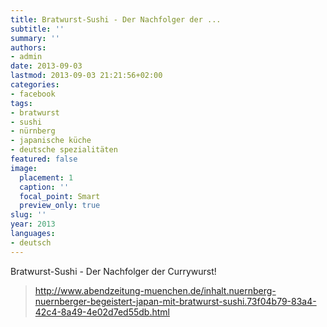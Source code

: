 ```yaml
---
title: Bratwurst-Sushi - Der Nachfolger der ...
subtitle: ''
summary: ''
authors:
- admin
date: 2013-09-03
lastmod: 2013-09-03 21:21:56+02:00
categories:
- facebook
tags:
- bratwurst
- sushi
- nürnberg
- japanische küche
- deutsche spezialitäten
featured: false
image:
  placement: 1
  caption: ''
  focal_point: Smart
  preview_only: true
slug: ''
year: 2013
languages:
- deutsch
---
```


Bratwurst-Sushi - Der Nachfolger der Currywurst!
> http://www.abendzeitung-muenchen.de/inhalt.nuernberg-nuernberger-begeistert-japan-mit-bratwurst-sushi.73f04b79-83a4-42c4-8a49-4e02d7ed55db.html